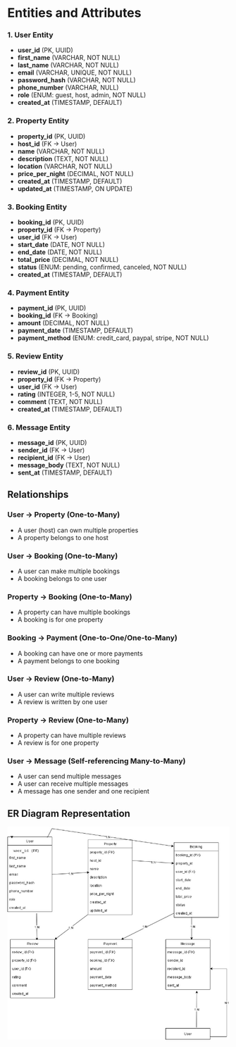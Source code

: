 # Entities and Attributes

### 1. User Entity
- **user_id** (PK, UUID)
- **first_name** (VARCHAR, NOT NULL)
- **last_name** (VARCHAR, NOT NULL)
- **email** (VARCHAR, UNIQUE, NOT NULL)
- **password_hash** (VARCHAR, NOT NULL)
- **phone_number** (VARCHAR, NULL)
- **role** (ENUM: guest, host, admin, NOT NULL)
- **created_at** (TIMESTAMP, DEFAULT)

### 2. Property Entity
- **property_id** (PK, UUID)
- **host_id** (FK → User)
- **name** (VARCHAR, NOT NULL)
- **description** (TEXT, NOT NULL)
- **location** (VARCHAR, NOT NULL)
- **price_per_night** (DECIMAL, NOT NULL)
- **created_at** (TIMESTAMP, DEFAULT)
- **updated_at** (TIMESTAMP, ON UPDATE)

### 3. Booking Entity
- **booking_id** (PK, UUID)
- **property_id** (FK → Property)
- **user_id** (FK → User)
- **start_date** (DATE, NOT NULL)
- **end_date** (DATE, NOT NULL)
- **total_price** (DECIMAL, NOT NULL)
- **status** (ENUM: pending, confirmed, canceled, NOT NULL)
- **created_at** (TIMESTAMP, DEFAULT)

### 4. Payment Entity
- **payment_id** (PK, UUID)
- **booking_id** (FK → Booking)
- **amount** (DECIMAL, NOT NULL)
- **payment_date** (TIMESTAMP, DEFAULT)
- **payment_method** (ENUM: credit_card, paypal, stripe, NOT NULL)

### 5. Review Entity
- **review_id** (PK, UUID)
- **property_id** (FK → Property)
- **user_id** (FK → User)
- **rating** (INTEGER, 1-5, NOT NULL)
- **comment** (TEXT, NOT NULL)
- **created_at** (TIMESTAMP, DEFAULT)

### 6. Message Entity
- **message_id** (PK, UUID)
- **sender_id** (FK → User)
- **recipient_id** (FK → User)
- **message_body** (TEXT, NOT NULL)
- **sent_at** (TIMESTAMP, DEFAULT)

## Relationships

### User → Property (One-to-Many)
- A user (host) can own multiple properties
- A property belongs to one host

### User → Booking (One-to-Many)
- A user can make multiple bookings
- A booking belongs to one user

### Property → Booking (One-to-Many)
- A property can have multiple bookings
- A booking is for one property

### Booking → Payment (One-to-One/One-to-Many)
- A booking can have one or more payments
- A payment belongs to one booking

### User → Review (One-to-Many)
- A user can write multiple reviews
- A review is written by one user

### Property → Review (One-to-Many)
- A property can have multiple reviews
- A review is for one property

### User → Message (Self-referencing Many-to-Many)
- A user can send multiple messages
- A user can receive multiple messages
- A message has one sender and one recipient

## ER Diagram Representation
![The database schema is visually represented in the provided ER diagram showing all entities, their attributes, and the relationships between them. The diagram illustrates the complete data model for the booking platform system](image.png)
